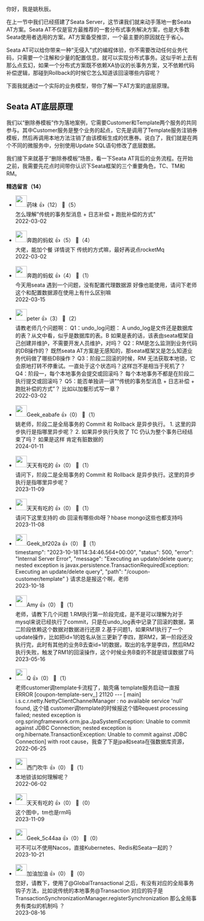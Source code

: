 你好，我是姚秋辰。

在上一节中我们已经搭建了Seata Server，这节课我们就来动手落地一套Seata AT方案。Seata AT不仅是官方最推荐的一套分布式事务解决方案，也是大多数Seata使用者选用的方案。AT方案备受推崇，一个最主要的原因就在于省心。

Seata AT可以给你带来一种“无侵入”式的编程体验，你不需要改动任何业务代码，只需要一个注解和少量的配置信息，就可以实现分布式事务。这似乎听上去有那么点玄幻，如果一个分布式方案既不依赖XA协议的长事务方案，又不依赖代码补偿逻辑，那碰到Rollback的时候它怎么知道该回滚哪些内容呢？

下面我就通过一个实际的业务模型，带你了解一下AT方案的底层原理。

## Seata AT底层原理

我们以“删除券模板”作为落地案例，它需要Customer和Template两个服务的共同参与。其中Customer服务是整个业务的起点，它先是调用了Template服务注销券模板，然后再调用本地方法注销了由该模板生成的优惠券。说白了，我们就是在两个不同的微服务中，分别使用Update SQL语句修改了底层数据。

我们接下来就基于“删除券模板”场景，看一下Seata AT背后的业务流程。在开始之前，我需要先花点时间带你认识下Seata框架的三个重要角色，TC、TM和RM。
<div><strong>精选留言（14）</strong></div><ul>
<li><img src="https://static001.geekbang.org/account/avatar/00/15/bc/e1/cb5ffddf.jpg" width="30px"><span>药味</span> 👍（12） 💬（5）<div>怎么理解&quot;传统的事务型消息 + 日志补偿 + 跑批补偿的方式&quot;</div>2022-03-02</li><br/><li><img src="https://static001.geekbang.org/account/avatar/00/24/4d/f5/2e80aca6.jpg" width="30px"><span>奔跑的蚂蚁</span> 👍（5） 💬（4）<div>大佬，能加个餐 详情说下 传统的方式嘛，最好再说点rocketMq</div>2022-03-02</li><br/><li><img src="https://static001.geekbang.org/account/avatar/00/24/4d/f5/2e80aca6.jpg" width="30px"><span>奔跑的蚂蚁</span> 👍（4） 💬（1）<div>今天用seata 遇到一个问题，没有配置代理数据源 好像也能使用，请问下老师 这个和配置数据源在使用上有什么区别嘛</div>2022-03-15</li><br/><li><img src="https://static001.geekbang.org/account/avatar/00/10/25/87/f3a69d1b.jpg" width="30px"><span>peter</span> 👍（3） 💬（2）<div>请教老师几个问题啊：
Q1：undo_log问题：
A undo_log是文件还是数据库的表？从文中看，似乎是数据库的表。B 如果是表的话，该表由seata框架自己创建并维护，不需要开发人员维护，对吗？
Q2：RM是怎么监测到业务代码的DB操作的？
既然seata AT方案是无感知的，那seata框架又是怎么知道业务代码做了哪些DB操作？
Q3：阶段二回滚的时候，RM 无法获取本地锁，它会原地打转不停重试。一直处于这个状态吗？这样岂不是相当于死机了？
Q4：阶段一，每个本地事务会提交或回滚吗？
每个本地事务不都是在阶段二执行提交或回滚吗？
Q5：能否单独讲一讲&quot;“传统的事务型消息 + 日志补偿 + 跑批补偿的方式”？ 比如以加餐形式写一章？</div>2022-03-02</li><br/><li><img src="https://thirdwx.qlogo.cn/mmopen/vi_32/Q0j4TwGTfTLz44WGtTHNfNiaficzyiasJAQgLcSh6cVLsTpczlXxIlbBXNhAT1qKbM4OZRpcWP56KAp2fHiaJVsKGw/132" width="30px"><span>Geek_eabafe</span> 👍（0） 💬（1）<div>姚老师，阶段二是全局事务的 Commit 和 Rollback 是异步执行。
1. 这里的异步执行是指哪里异步呢？
2. 如果异步执行失败了 TC 仍认为整个事务已经结束了吗？ 如果是这样 肯定有脏数据的
</div>2024-01-11</li><br/><li><img src="https://static001.geekbang.org/account/avatar/00/18/7b/03/03583011.jpg" width="30px"><span>天天有吃的</span> 👍（0） 💬（1）<div>请问下，阶段二是全局事务的 Commit 和 Rollback 是异步执行。这里的异步执行是指哪里异步呢？</div>2023-11-09</li><br/><li><img src="https://static001.geekbang.org/account/avatar/00/18/7b/03/03583011.jpg" width="30px"><span>天天有吃的</span> 👍（0） 💬（1）<div>请问下这里支持的 db 回滚有哪些db呀？hbase mongo这些也都支持吗</div>2023-11-08</li><br/><li><img src="" width="30px"><span>Geek_bf202a</span> 👍（0） 💬（1）<div>timestamp&quot;: &quot;2023-10-18T14:34:46.564+00:00&quot;,
    &quot;status&quot;: 500,
    &quot;error&quot;: &quot;Internal Server Error&quot;,
    &quot;message&quot;: &quot;Executing an update&#47;delete query; nested exception is javax.persistence.TransactionRequiredException: Executing an update&#47;delete query&quot;,
    &quot;path&quot;: &quot;&#47;coupon-customer&#47;template&quot;
}
请求总是报这个啊，老师</div>2023-10-18</li><br/><li><img src="https://static001.geekbang.org/account/avatar/00/19/b8/09/62f74df5.jpg" width="30px"><span>Amy</span> 👍（0） 💬（1）<div>老师，请教下几个问题
1.RM执行第一阶段完成，是不是可以理解为对于mysql来说已经执行了commit，只是在undo_log表中记录了回滚的数据，第二阶段依赖这个数据对数据进行还原
2.基于问题1，如果RM1执行了一个update操作，比如把id=1的姓名从张三更新了李四，那RM2，第一阶段还没执行完，此时有其他的业务B去查id=1的数据，取出的名字是李四，然后RM2执行失败，触发了RM1的回滚操作，这个时候业务B查的不就是错误数据了吗</div>2023-05-16</li><br/><li><img src="https://static001.geekbang.org/account/avatar/00/26/71/0d/4dc04ac8.jpg" width="30px"><span>Q</span> 👍（0） 💬（1）<div>老师customer调template卡流程了，脑壳痛
template服务启动一直报 ERROR [coupon-template-serv,,] 21120 --- [  main] i.s.c.r.netty.NettyClientChannelManager  : no available service &#39;null&#39; found, 这个错
customer调template的时候报这个错Request processing failed; nested exception is org.springframework.orm.jpa.JpaSystemException: Unable to commit against JDBC Connection; nested exception is org.hibernate.TransactionException: Unable to commit against JDBC Connection] with root cause，我查了下是jpa和seata在强数据库资源，</div>2022-06-25</li><br/><li><img src="https://static001.geekbang.org/account/avatar/00/17/06/7e/735968e2.jpg" width="30px"><span>西门吹牛</span> 👍（0） 💬（1）<div>本地锁该如何理解呢？</div>2022-06-02</li><br/><li><img src="https://static001.geekbang.org/account/avatar/00/18/7b/03/03583011.jpg" width="30px"><span>天天有吃的</span> 👍（0） 💬（0）<div>这个图中，tm也是rm吗
</div>2023-11-09</li><br/><li><img src="https://thirdwx.qlogo.cn/mmopen/vi_32/DYAIOgq83erwIgbTd3oy4ESHr6bX9iblONuwgU0MWHcgxndWwNNRQGXlhicduummSiamfTcxHsicicxR4nElxzj280Q/132" width="30px"><span>Geek_5c44aa</span> 👍（0） 💬（0）<div>可不可以不使用Nacos，直接Kubernetes、Redis和Seata一起的？</div>2023-10-21</li><br/><li><img src="https://static001.geekbang.org/account/avatar/00/1f/05/63/dd59ad18.jpg" width="30px"><span>加油加油</span> 👍（0） 💬（0）<div>您好，请教下，使用了@GlobalTransactional 之后，有没有对应的全局事务钩子方法，比如说传统的本地事务@Transaction 对应的钩子是 TransactionSynchronizationManager.registerSynchronization  那么全局事务有类似的机制吗 ？</div>2023-08-16</li><br/>
</ul>